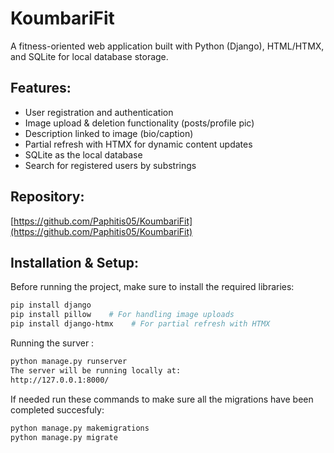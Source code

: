 # KoumbariFit

A fitness-oriented web application built with Python (Django), HTML/HTMX, and SQLite for local database storage.

## Features:
- User registration and authentication
- Image upload & deletion functionality (posts/profile pic)
- Description linked to image (bio/caption)
- Partial refresh with HTMX for dynamic content updates
- SQLite as the local database
- Search for registered users by substrings

## Repository:
[https://github.com/Paphitis05/KoumbariFit](https://github.com/Paphitis05/KoumbariFit)

## Installation & Setup:

Before running the project, make sure to install the required libraries:

```bash
pip install django
pip install pillow    # For handling image uploads
pip install django-htmx    # For partial refresh with HTMX
```
Running the surver : 
```bash
python manage.py runserver
The server will be running locally at:
http://127.0.0.1:8000/
```
If needed run these commands to make sure all the migrations have been completed succesfuly:
```bash
python manage.py makemigrations
python manage.py migrate
